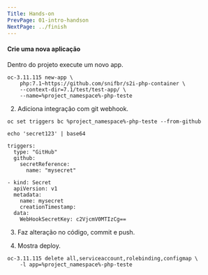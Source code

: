 ```yaml
---
Title: Hands-on
PrevPage: 01-intro-handson
NextPage: ../finish
---
```


#### Crie uma nova aplicação

Dentro do projeto execute um novo app.

```execute
oc-3.11.115 new-app \
    php:7.1~https://github.com/snifbr/s2i-php-container \
    --context-dir=7.1/test/test-app/ \
    --name=%project_namespace%-php-teste
```

2. Adiciona integração com git webhook.

```
oc set triggers bc %project_namespace%-php-teste --from-github
```

```
echo 'secret123' | base64
```

```
triggers:
  type: "GitHub"
  github:
    secretReference:
      name: "mysecret"
```

```
- kind: Secret
  apiVersion: v1
  metadata:
    name: mysecret
    creationTimestamp:
  data:
    WebHookSecretKey: c2VjcmV0MTIzCg==
```

3. Faz alteração no código, commit e push.

4. Mostra deploy.

```execute
oc-3.11.115 delete all,serviceaccount,rolebinding,configmap \
    -l app=%project_namespace%-php-teste
```
